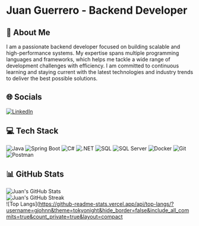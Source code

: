 # Juan Guerrero - Backend Developer

## 💫 About Me
I am a passionate backend developer focused on building scalable and high-performance systems. My expertise spans multiple programming languages and frameworks, which helps me tackle a wide range of development challenges with efficiency. I am committed to continuous learning and staying current with the latest technologies and industry trends to deliver the best possible solutions.

## 🌐 Socials
[![LinkedIn](https://img.shields.io/badge/LinkedIn-%230077B5.svg?logo=linkedin&logoColor=white)](https://linkedin.com/in/juan-guerrero-0206a4214) 

## 💻 Tech Stack
![Java](https://img.shields.io/badge/Java-%23ED8B00.svg?style=for-the-badge&logo=openjdk&logoColor=white)
![Spring Boot](https://img.shields.io/badge/Spring%20Boot-%236DB33F.svg?style=for-the-badge&logo=spring&logoColor=white)
![C#](https://img.shields.io/badge/C%23-%23239120.svg?style=for-the-badge&logo=csharp&logoColor=white)
![.NET](https://img.shields.io/badge/.NET-512BD4?style=for-the-badge&logo=dotnet&logoColor=white)
![SQL](https://img.shields.io/badge/SQL-%2300f.svg?style=for-the-badge&logo=sql&logoColor=white)
![SQL Server](https://img.shields.io/badge/SQL%20Server-CC2927?style=for-the-badge&logo=microsoft-sql-server&logoColor=white)
![Docker](https://img.shields.io/badge/Docker-2496ED?style=for-the-badge&logo=docker&logoColor=white)
![Git](https://img.shields.io/badge/Git-F05032?style=for-the-badge&logo=git&logoColor=white)
![Postman](https://img.shields.io/badge/Postman-FF6C37?style=for-the-badge&logo=postman&logoColor=white)

## 📊 GitHub Stats
![Juan's GitHub Stats](https://github-readme-stats.vercel.app/api?username=gjohnn&theme=tokyonight&hide_border=false&include_all_commits=true&count_private=true)<br/>
![Juan's GitHub Streak](https://github-readme-streak-stats.herokuapp.com/?user=gjohnn&theme=tokyonight&hide_border=false)<br/>
![Top Langs](https://github-readme-stats.vercel.app/api/top-langs/?username=gjohnn&theme=tokyonight&hide_border=false&include_all_commits=true&count_private=true&layout=compact
